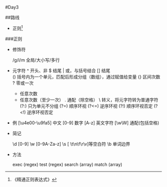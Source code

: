 #Day3

##路线
- 正则[^book]


###正则

- 修饰符

	/g/i/m 全局/大小写/多行

- 元字符
	^	开头、非
	$	结尾
	|	或，与括号结合
	[]	结尾	
	()	括号内为一个单元，匹配后形成分组（数组），通过赋值给变量
	{}	区间次数
	?	零或一次
	*	任意次数
	+	任意次数（至少一次）
	.	通配（除空格）
	\	转义，将元字符转为普通字符
	(?:)	只为单元不分组
	(?=)	顺序环视
	(?<=)	逆序环视
	(?!)	顺序环视否定
	(?<!)	逆序环视否定

- 例
	[\u4e00-\u9fa5] 中文
	[0-9] 数字
	[A-z] 英文字符
	[\w\W] 通配(包括空格)

- 简记

	\d [0-9]
	\w [0-9A-Za-z]
	\s [ \t\n\f\r\v]等空白符
	\b 单词边界


- 方法

	exec	(regex)
	test	(regex)
	search	(array)
	match	(array)

[^book]:《精通正则表达式》

